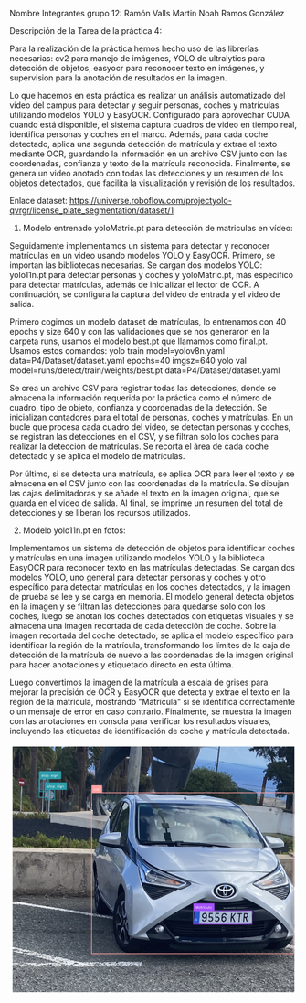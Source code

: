 Nombre Integrantes grupo 12:
Ramón Valls Martin
Noah Ramos González

Descripción de la Tarea de la práctica 4:

Para la realización de la práctica hemos hecho uso de las librerías necesarias: cv2 para manejo de imágenes, YOLO de ultralytics para detección de objetos, easyocr para reconocer texto en imágenes, y supervision para la anotación de resultados en la imagen. 

Lo que hacemos en esta práctica es realizar un análisis automatizado del video del campus para detectar y seguir personas, coches y matrículas utilizando modelos YOLO y EasyOCR. Configurado para aprovechar CUDA cuando está disponible, el sistema captura cuadros de video en tiempo real, identifica personas y coches en el marco. Además, para cada coche detectado, aplica una segunda detección de matrícula y extrae el texto mediante OCR, guardando la información en un archivo CSV junto con las coordenadas, confianza y texto de la matrícula reconocida. Finalmente, se genera un video anotado con todas las detecciones y un resumen de los objetos detectados, que facilita la visualización y revisión de los resultados.

Enlace dataset: https://universe.roboflow.com/projectyolo-qvrgr/license_plate_segmentation/dataset/1

1. Modelo entrenado yoloMatric.pt para detección de matriculas en vídeo:

Seguidamente implementamos un sistema para detectar y reconocer matrículas en un video usando modelos YOLO y EasyOCR. Primero, se importan las bibliotecas necesarias. Se cargan dos modelos YOLO: yolo11n.pt para detectar personas y coches y yoloMatric.pt, más específico para detectar matrículas, además de inicializar el lector de OCR. A continuación, se configura la captura del video de entrada y el video de salida. 

Primero cogimos un modelo dataset de matrículas, lo entrenamos con 40 epochs y size 640 y con las validaciones que se nos generaron en la carpeta runs, usamos el modelo best.pt que llamamos como final.pt.
Usamos estos comandos:
yolo train model=yolov8n.yaml data=P4/Dataset/dataset.yaml epochs=40 imgsz=640
yolo val model=runs/detect/train/weights/best.pt data=P4/Dataset/dataset.yaml

Se crea un archivo CSV para registrar todas las detecciones, donde se almacena la información requerida por la práctica como el número de cuadro, tipo de objeto, confianza y coordenadas de la detección. Se inicializan contadores para el total de personas, coches y matrículas. En un bucle que procesa cada cuadro del video, se detectan personas y coches, se registran las detecciones en el CSV, y se filtran solo los coches para realizar la detección de matrículas. Se recorta el área de cada coche detectado y se aplica el modelo de matrículas. 

Por último, si se detecta una matrícula, se aplica OCR para leer el texto y se almacena en el CSV junto con las coordenadas de la matrícula. Se dibujan las cajas delimitadoras y se añade el texto en la imagen original, que se guarda en el video de salida. Al final, se imprime un resumen del total de detecciones y se liberan los recursos utilizados.


2. Modelo yolo11n.pt en fotos:

Implementamos un sistema de detección de objetos para identificar coches y matrículas en una imagen utilizando modelos YOLO y la biblioteca EasyOCR para reconocer texto en las matrículas detectadas. Se cargan dos modelos YOLO, uno general para detectar personas y coches y otro específico para detectar matrículas en los coches detectados, y la imagen de prueba se lee y se carga en memoria. 
El modelo general detecta objetos en la imagen y se filtran las detecciones para quedarse solo con los coches, luego se anotan los coches detectados con etiquetas visuales y se almacena una imagen recortada de cada detección de coche. Sobre la imagen recortada del coche detectado, se aplica el modelo específico para identificar la región de la matrícula, transformando los límites de la caja de detección de la matrícula de nuevo a las coordenadas de la imagen original para hacer anotaciones y etiquetado directo en esta última. 

Luego convertimos la imagen de la matrícula a escala de grises para mejorar la precisión de OCR y EasyOCR que  detecta y extrae el texto en la región de la matrícula, mostrando "Matrícula" si se identifica correctamente o un mensaje de error en caso contrario. Finalmente, se muestra la imagen con las anotaciones en consola para verificar los resultados visuales, incluyendo las etiquetas de identificación de coche y matrícula detectada.

![alt text](image.png)
